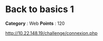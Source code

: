 # Back to basics 1

**Category** : Web
**Points** : 120



http://10.22.148.19/challenge/connexion.php



